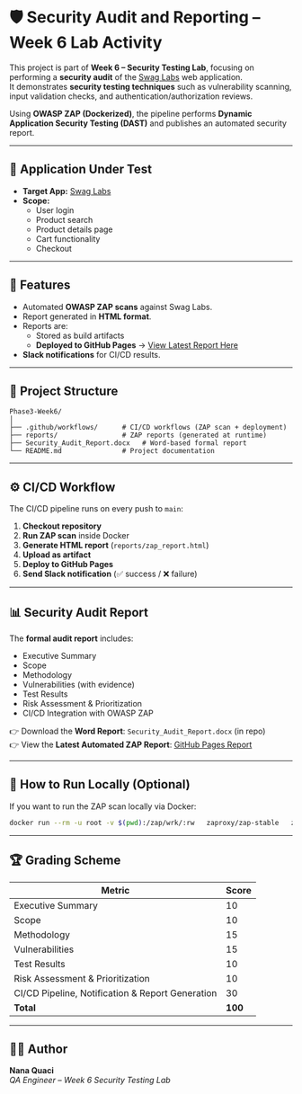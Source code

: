# 🛡️ Security Audit and Reporting – Week 6 Lab Activity

This project is part of **Week 6 – Security Testing Lab**, focusing on performing a **security audit** of the [Swag Labs](https://www.saucedemo.com/) web application.  
It demonstrates **security testing techniques** such as vulnerability scanning, input validation checks, and authentication/authorization reviews.

Using **OWASP ZAP (Dockerized)**, the pipeline performs **Dynamic Application Security Testing (DAST)** and publishes an automated security report.

---

## 📌 Application Under Test
- **Target App:** [Swag Labs](https://www.saucedemo.com/)
- **Scope:**
    - User login
    - Product search
    - Product details page
    - Cart functionality
    - Checkout

---

## 🚀 Features
- Automated **OWASP ZAP scans** against Swag Labs.
- Report generated in **HTML format**.
- Reports are:
    - Stored as build artifacts
    - **Deployed to GitHub Pages** → [View Latest Report Here](https://nanaquaci.github.io/Phase3-Week6/zap_report.html)
- **Slack notifications** for CI/CD results.

---

## 📂 Project Structure
```
Phase3-Week6/
│
├── .github/workflows/      # CI/CD workflows (ZAP scan + deployment)
├── reports/                # ZAP reports (generated at runtime)
├── Security_Audit_Report.docx   # Word-based formal report
└── README.md               # Project documentation
```

---

## ⚙️ CI/CD Workflow
The CI/CD pipeline runs on every push to `main`:
1. **Checkout repository**
2. **Run ZAP scan** inside Docker
3. **Generate HTML report** (`reports/zap_report.html`)
4. **Upload as artifact**
5. **Deploy to GitHub Pages**
6. **Send Slack notification** (✅ success / ❌ failure)

---

## 📊 Security Audit Report
The **formal audit report** includes:
- Executive Summary
- Scope
- Methodology
- Vulnerabilities (with evidence)
- Test Results
- Risk Assessment & Prioritization
- CI/CD Integration with OWASP ZAP

👉 Download the **Word Report**: `Security_Audit_Report.docx` (in repo)  
👉 View the **Latest Automated ZAP Report**: [GitHub Pages Report](https://nanaquaci.github.io/Phase3-Week6/zap_report.html)

---

## 📝 How to Run Locally (Optional)
If you want to run the ZAP scan locally via Docker:

```bash
docker run --rm -u root -v $(pwd):/zap/wrk/:rw   zaproxy/zap-stable   zap-baseline.py   -t https://www.saucedemo.com   -r local_zap_report.html
```

---

## 🏆 Grading Scheme
| Metric                                           | Score   |
|--------------------------------------------------|---------|
| Executive Summary                                | 10      |
| Scope                                            | 10      |
| Methodology                                      | 15      |
| Vulnerabilities                                  | 15      |
| Test Results                                     | 10      |
| Risk Assessment & Prioritization                 | 10      |
| CI/CD Pipeline, Notification & Report Generation | 30      |
| **Total**                                        | **100** |

---

## 👨‍💻 Author
**Nana Quaci**  
*QA Engineer – Week 6 Security Testing Lab*
